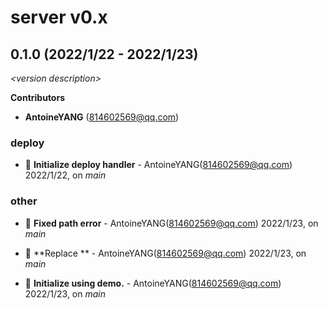 # server v0.x

## 0.1.0 (2022/1/22 - 2022/1/23)

_\<version description\>_

**Contributors**

- **AntoineYANG** (814602569@qq.com)

### deploy

+ 🌱 **Initialize deploy handler** - AntoineYANG(814602569@qq.com) 2022/1/22, on _main_


### other

+ 🐞 **Fixed path error** - AntoineYANG(814602569@qq.com) 2022/1/23, on _main_

+ 🐞 **Replace ** - AntoineYANG(814602569@qq.com) 2022/1/23, on _main_

+ 🌱 **Initialize using demo.** - AntoineYANG(814602569@qq.com) 2022/1/23, on _main_


